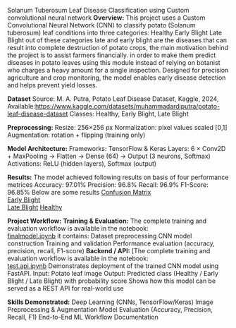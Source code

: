 Solanum Tuberosum Leaf Disease Classification using Custom convolutional neural network
**Overview:**
This project uses a Custom Convolutional Neural Network (CNN) to classify potato (Solanum tuberosum) leaf conditions into three categories:
Healthy
Early Blight
Late Blight
out of these categories late and early blight are the diseases that can result into complete destruction of potato crops, the main motivation behind the project is to assist farmers financially. in order to make them predict diseases in potato leaves using this module instead of relying on botanist who charges a heavy amount for a single inspection.
Designed for precision agriculture and crop monitoring, the model enables early disease detection and helps prevent yield losses.

**Dataset**
Source: M. A. Putra, Potato Leaf Disease Dataset, Kaggle, 2024, Available:https://www.kaggle.com/datasets/muhammadardiputra/potato-leaf-disease-dataset
Classes: Healthy, Early Blight, Late Blight

**Preprocessing:**
Resize: 256×256 px
Normalization: pixel values scaled [0,1]
Augmentation: rotation + flipping (training only)

**Model Architecture:**
Frameworks: TensorFlow & Keras
Layers: 6 × Conv2D + MaxPooling → Flatten → Dense (64) → Output (3 neurons, Softmax)
Activations: ReLU (hidden layers), Softmax (output)

**Results:**
The model achieved following results on basis of four performance metrices
Accuracy: 97.01%
Precision: 96.8%
Recall: 96.9%
F1-Score: 96.85%
Below are some results 
[Confusion Matrix](Result_images/Confusion%20matrix.png)  
[Early Blight](Result_images/Early%20blight.png)  
[Late Blight](Result_images/Late%20blight.png)
[Healthy](Result_images/healthy.png)

**Project Workflow:**
**Training & Evaluation:**
The complete training and evaluation workflow is available in the notebook:  
[finalmodel.ipynb](finalmodel.ipynb)
it contains:
Dataset preprocessing
CNN model construction
Training and validation
Performance evaluation (accuracy, precision, recall, F1-score)
**Backend / API:**
[The complete training and evaluation workflow is available in the notebook:  
[test.api.ipynb](test.api.ipynb)
Demonstrates deployment of the trained CNN model using FastAPI.
Input: Potato leaf image
Output: Predicted class (Healthy / Early Blight / Late Blight) with probability score
Shows how this model can be served as a REST API for real-world use

**Skills Demonstrated:**
Deep Learning (CNNs, TensorFlow/Keras)
Image Preprocessing & Augmentation
Model Evaluation (Accuracy, Precision, Recall, F1)
End-to-End ML Workflow Documentation


